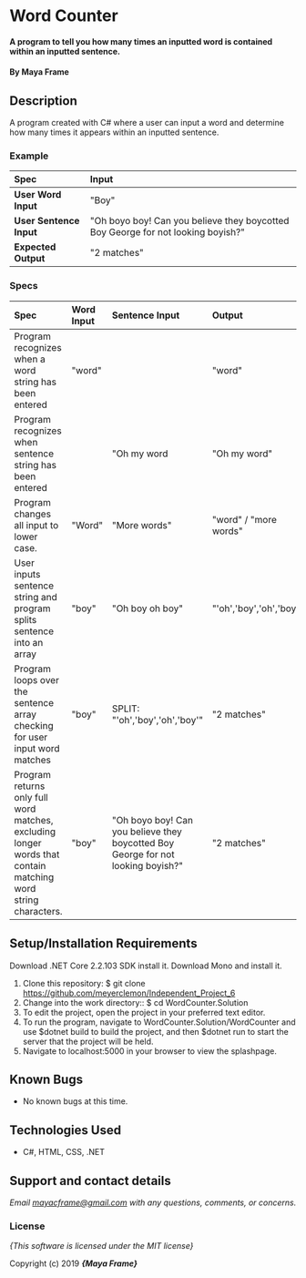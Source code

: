 # Word Counter

#### A program to tell you how many times an inputted word is contained within an inputted sentence.

#### By **Maya Frame**

## Description
A program created with C# where a user can input a word and determine how many times it appears within an inputted sentence.

### Example
| Spec | Input |
| :-------------     | :------------- |
| **User Word Input** | "Boy" |  
| **User Sentence Input** | "Oh boyo boy! Can you believe they boycotted Boy George for not looking boyish?" |
| **Expected Output** | "2 matches" |

### Specs
| Spec | Word Input| Sentence Input |Output|
| :-------------     | :------------- | :------------- |:------------- |
| Program recognizes when a word string has been entered| "word"| |  "word"|
| Program recognizes when sentence string has been entered|| "Oh my word |  "Oh my word" | 
| Program changes all input to lower case. |  "Word" | "More words"| "word" / "more words"| 
| User inputs sentence string and program splits sentence into an array| "boy" |  "Oh boy oh boy" |  "'oh','boy','oh','boy'" | 
| Program loops over the sentence array checking for user input word matches| "boy"| SPLIT: "'oh','boy','oh','boy'"| "2 matches"|
| Program returns only full word matches, excluding longer words that contain matching word string characters.| "boy" | "Oh boyo boy! Can you believe they boycotted Boy George for not looking boyish?" | "2 matches" |

## Setup/Installation Requirements

Download .NET Core 2.2.103 SDK install it. Download Mono and install it.

1. Clone this repository: $ git clone https://github.com/meyerclemon/Independent_Project_6
2. Change into the work directory:: $ cd WordCounter.Solution
3. To edit the project, open the project in your preferred text editor.
4. To run the program, navigate to WordCounter.Solution/WordCounter and use $dotnet build to build the project, and then $dotnet run to start the server that the project will be held.
5. Navigate to localhost:5000 in your browser to view the splashpage.

## Known Bugs
* No known bugs at this time.

## Technologies Used
* C#, HTML, CSS, .NET

## Support and contact details

_Email mayacframe@gmail.com with any questions, comments, or concerns._

### License

*{This software is licensed under the MIT license}*

Copyright (c) 2019 **_{Maya Frame}_**
